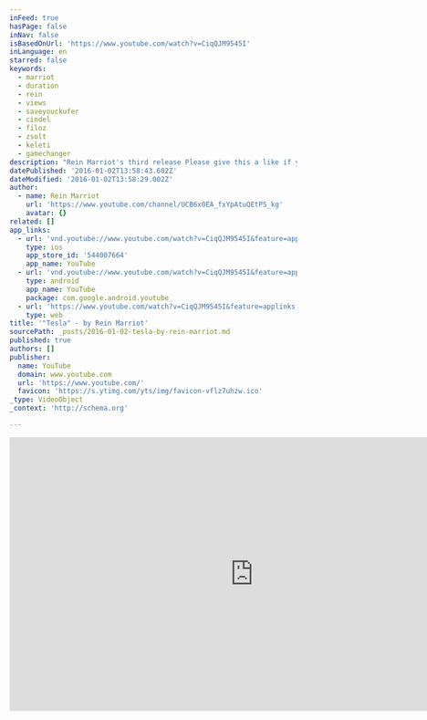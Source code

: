 ```yaml
---
inFeed: true
hasPage: false
inNav: false
isBasedOnUrl: 'https://www.youtube.com/watch?v=CiqQJM9545I'
inLanguage: en
starred: false
keywords:
  - marriot
  - duration
  - rein
  - views
  - saveyouckufer
  - cindel
  - filoz
  - zsolt
  - keleti
  - gamechanger
description: "Rein Marriot's third release Please give this a like if you enjoyed it, and don't forget to subscribe!"
datePublished: '2016-01-02T13:58:43.602Z'
dateModified: '2016-01-02T13:58:29.002Z'
author:
  - name: Rein Marriot
    url: 'https://www.youtube.com/channel/UCB6x0EA_fxYpAtuQEtPS_kg'
    avatar: {}
related: []
app_links:
  - url: 'vnd.youtube://www.youtube.com/watch?v=CiqQJM9545I&feature=applinks'
    type: ios
    app_store_id: '544007664'
    app_name: YouTube
  - url: 'vnd.youtube://www.youtube.com/watch?v=CiqQJM9545I&feature=applinks'
    type: android
    app_name: YouTube
    package: com.google.android.youtube
  - url: 'https://www.youtube.com/watch?v=CiqQJM9545I&feature=applinks'
    type: web
title: '"Tesla" - by Rein Marriot'
sourcePath: _posts/2016-01-02-tesla-by-rein-marriot.md
published: true
authors: []
publisher:
  name: YouTube
  domain: www.youtube.com
  url: 'https://www.youtube.com/'
  favicon: 'https://s.ytimg.com/yts/img/favicon-vflz7uhzw.ico'
_type: VideoObject
_context: 'http://schema.org'

---
```

<iframe src="https://cdn.embedly.com/widgets/media.html?src=https%3A%2F%2Fwww.youtube.com%2Fembed%2FCiqQJM9545I%3Ffeature%3Doembed&amp;url=https%3A%2F%2Fwww.youtube.com%2Fwatch%3Fv%3DCiqQJM9545I&amp;image=https%3A%2F%2Fi.ytimg.com%2Fvi%2FCiqQJM9545I%2Fhqdefault.jpg&amp;key=b7d04c9b404c499eba89ee7072e1c4f7&amp;type=text%2Fhtml&amp;schema=youtube" width="854" height="480" scrolling="no" frameborder="0" allowfullscreen="allowfullscreen" style=""></iframe>